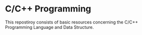 # C/C++ Programming

This repostiroy consists of basic resources concerning the C/C++ Programming Language and Data Structure.